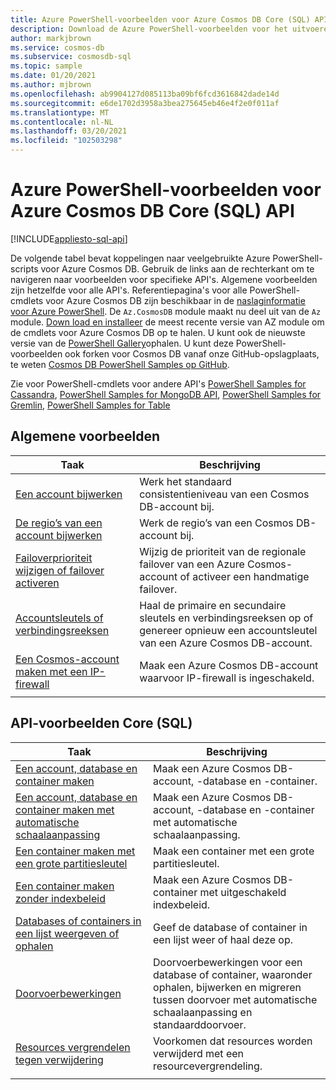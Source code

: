 ```yaml
---
title: Azure PowerShell-voorbeelden voor Azure Cosmos DB Core (SQL) API
description: Download de Azure PowerShell-voorbeelden voor het uitvoeren van verschillende algemene taken Azure Cosmos DB for Core (SQL) API
author: markjbrown
ms.service: cosmos-db
ms.subservice: cosmosdb-sql
ms.topic: sample
ms.date: 01/20/2021
ms.author: mjbrown
ms.openlocfilehash: ab9904127d085113ba09bf6fcd3616842dade14d
ms.sourcegitcommit: e6de1702d3958a3bea275645eb46e4f2e0f011af
ms.translationtype: MT
ms.contentlocale: nl-NL
ms.lasthandoff: 03/20/2021
ms.locfileid: "102503298"
---
```

# <a name="azure-powershell-samples-for-azure-cosmos-db-core-sql-api"></a>Azure PowerShell-voorbeelden voor Azure Cosmos DB Core (SQL) API
[!INCLUDE[appliesto-sql-api](includes/appliesto-sql-api.md)]

De volgende tabel bevat koppelingen naar veelgebruikte Azure PowerShell-scripts voor Azure Cosmos DB. Gebruik de links aan de rechterkant om te navigeren naar voorbeelden voor specifieke API's. Algemene voorbeelden zijn hetzelfde voor alle API's. Referentiepagina's voor alle PowerShell-cmdlets voor Azure Cosmos DB zijn beschikbaar in de [naslaginformatie voor Azure PowerShell](/powershell/module/az.cosmosdb). De `Az.CosmosDB` module maakt nu deel uit van de `Az` module. [Down load en installeer](/powershell/azure/install-az-ps) de meest recente versie van AZ module om de cmdlets voor Azure Cosmos DB op te halen. U kunt ook de nieuwste versie van de [PowerShell Gallery](https://www.powershellgallery.com/packages/Az/5.4.0)ophalen. U kunt deze PowerShell-voorbeelden ook forken voor Cosmos DB vanaf onze GitHub-opslagplaats, te weten [Cosmos DB PowerShell Samples op GitHub](https://github.com/Azure/azure-docs-powershell-samples/tree/master/cosmosdb).

Zie voor PowerShell-cmdlets voor andere API's [PowerShell Samples for Cassandra](powershell-samples-cassandra.md), [PowerShell Samples for MongoDB API](powershell-samples-mongodb.md), [PowerShell Samples for Gremlin](powershell-samples-gremlin.md), [PowerShell Samples for Table](powershell-samples-table.md)

## <a name="common-samples"></a>Algemene voorbeelden

|Taak | Beschrijving |
|---|---|
|[Een account bijwerken](scripts/powershell/common/account-update.md?toc=%2fpowershell%2fmodule%2ftoc.json)| Werk het standaard consistentieniveau van een Cosmos DB-account bij. |
|[De regio’s van een account bijwerken](scripts/powershell/common/update-region.md?toc=%2fpowershell%2fmodule%2ftoc.json)| Werk de regio’s van een Cosmos DB-account bij. |
|[Failoverprioriteit wijzigen of failover activeren](scripts/powershell/common/failover-priority-update.md?toc=%2fpowershell%2fmodule%2ftoc.json)| Wijzig de prioriteit van de regionale failover van een Azure Cosmos-account of activeer een handmatige failover. |
|[Accountsleutels of verbindingsreeksen](scripts/powershell/common/keys-connection-strings.md?toc=%2fpowershell%2fmodule%2ftoc.json)| Haal de primaire en secundaire sleutels en verbindingsreeksen op of genereer opnieuw een accountsleutel van een Azure Cosmos DB-account. |
|[Een Cosmos-account maken met een IP-firewall](scripts/powershell/common/firewall-create.md?toc=%2fpowershell%2fmodule%2ftoc.json)| Maak een Azure Cosmos DB-account waarvoor IP-firewall is ingeschakeld. |
|||

## <a name="core-sql-api-samples"></a>API-voorbeelden Core (SQL)

|Taak | Beschrijving |
|---|---|
|[Een account, database en container maken](scripts/powershell/sql/create.md?toc=%2fpowershell%2fmodule%2ftoc.json)| Maak een Azure Cosmos DB-account, -database en -container. |
|[Een account, database en container maken met automatische schaalaanpassing](scripts/powershell/sql/autoscale.md?toc=%2fpowershell%2fmodule%2ftoc.json)| Maak een Azure Cosmos DB-account, -database en -container met automatische schaalaanpassing. |
|[Een container maken met een grote partitiesleutel](scripts/powershell/sql/create-large-partition-key.md?toc=%2fpowershell%2fmodule%2ftoc.json)| Maak een container met een grote partitiesleutel. |
|[Een container maken zonder indexbeleid](scripts/powershell/sql/create-index-none.md?toc=%2fpowershell%2fmodule%2ftoc.json) | Maak een Azure Cosmos DB-container met uitgeschakeld indexbeleid.|
|[Databases of containers in een lijst weergeven of ophalen](scripts/powershell/sql/list-get.md?toc=%2fpowershell%2fmodule%2ftoc.json)| Geef de database of container in een lijst weer of haal deze op. |
|[Doorvoerbewerkingen](scripts/powershell/sql/throughput.md?toc=%2fpowershell%2fmodule%2ftoc.json)| Doorvoerbewerkingen voor een database of container, waaronder ophalen, bijwerken en migreren tussen doorvoer met automatische schaalaanpassing en standaarddoorvoer. |
|[Resources vergrendelen tegen verwijdering](scripts/powershell/sql/lock.md?toc=%2fpowershell%2fmodule%2ftoc.json)| Voorkomen dat resources worden verwijderd met een resourcevergrendeling. |
|||
